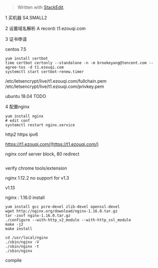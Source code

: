 


> Written with [StackEdit](https://stackedit.io/).


1 买机器
S4.SMALL2

2 设置域名解析
A record: t1.ezouqi.com

3 证书申请

centos 7.5
```
yum install certbot
time certbot certonly --standalone -n -m brookeyang@tencent.com --agree-tos -d t1.ezouqi.com
systemctl start certbot-renew.timer
```
/etc/letsencrypt/live/t1.ezouqi.com/fullchain.pem
/etc/letsencrypt/live/t1.ezouqi.com/privkey.pem


ubuntu 18.04
TODO

4 配置nginx
```
yum install nginx
# edit conf
systemctl restart nginx.service
```
http2
https
ipv6

https://t1.ezouqi.com/(https://t1.ezouqi.com/)

nginx conf server block, 80 redirect
```
```

verify chrome tools/extension

nginx 1.12.2 no support for v1.3

v1.13


nginx : 1.16.0 install
```
yum install gcc pcre-devel zlib-devel openssl-devel
wget http://nginx.org/download/nginx-1.16.0.tar.gz
tar -zxvf nginx-1.16.0.tar.gz
./configure --with-http_v2_module --with-http_ssl_module
make -j2
make install

cd /usr/local/nginx
./sbin/nginx -V
./sbin/nginx -t
./sbin/nginx
```
compile
<!--stackedit_data:
eyJoaXN0b3J5IjpbMTQ2NzA1MDQyOSwxNDAyNzQxMjQyLC0yMT
U4NzY2NzMsLTE5NTcyMjUzMzEsLTE2NjMzMDA2NDYsMjIzMDgy
NDYxLDE1NTY1MTk5MTIsLTg0NzAwMDkxNiwyMTAyMjExMjIxLC
0yNjc2OTU1NjhdfQ==
-->